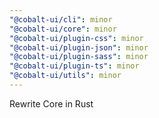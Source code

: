 ```yaml
---
"@cobalt-ui/cli": minor
"@cobalt-ui/core": minor
"@cobalt-ui/plugin-css": minor
"@cobalt-ui/plugin-json": minor
"@cobalt-ui/plugin-sass": minor
"@cobalt-ui/plugin-ts": minor
"@cobalt-ui/utils": minor
---
```


Rewrite Core in Rust
